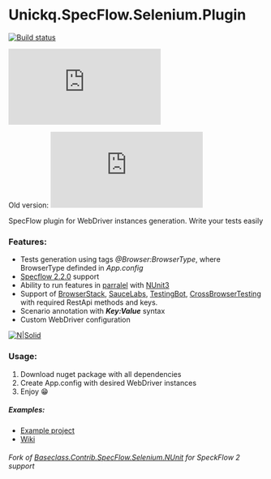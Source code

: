 # Unickq.SpecFlow.Selenium.Plugin
   
[![Build status](https://ci.appveyor.com/api/projects/status/24ct5aixw0thsii4?svg=true)](https://ci.appveyor.com/project/unickq/specflow-selenium-plugin)


[![NuGet Unickq.SpecFlow.Selenium](http://flauschig.ch/nubadge.php?id=Unickq.SpecFlow.Selenium)](https://www.nuget.org/packages/Unickq.SpecFlow.Selenium)

Old version:
[![NuGet Unickq.SeleniumHelper](http://flauschig.ch/nubadge.php?id=Unickq.SeleniumHelper)](https://www.nuget.org/packages/Unickq.SeleniumHelper)

SpecFlow plugin for WebDriver instances generation. Write your tests easily

### Features:
- Tests generation using tags *@Browser:BrowserType*, where BrowserType definded in *App.config*
- [Specflow 2.2.0](https://github.com/techtalk/SpecFlow/releases/tag/V2.2.0) support
- Ability to run features in [parralel](https://github.com/techtalk/SpecFlow/wiki/Parallel-Execution) with [NUnit3](https://github.com/nunit/docs/wiki/Parallelizable-Attribute)
- Support of [BrowserStack](browserstack.com/), [SauceLabs](https://saucelabs.com/), [TestingBot](https://testingbot.com), [CrossBrowserTesting](https://crossbrowsertesting.com/) with required RestApi methods and keys.
- Scenario annotation with ***Key:Value*** syntax
- Custom WebDriver configuration

[![N|Solid](https://raw.githubusercontent.com/unickq/SpecFlow.Selenium.Plugin/master/Example.png)]()

### Usage:
1. Download nuget package with all dependencies
2. Create App.config with desired WebDriver instances
3. Enjoy 😁

##### Examples:
* [Example project](https://github.com/unickq/SpecFlow.Selenium.Plugin/tree/master/Unickq.SpecFlow.Selenium.Example)
* [Wiki](https://github.com/unickq/SpecFlow.Selenium.Plugin/wiki)

###### Fork of [Baseclass.Contrib.SpecFlow.Selenium.NUnit](https://github.com/baseclass/Contrib.SpecFlow.Selenium.NUnit) for SpeckFlow 2 support